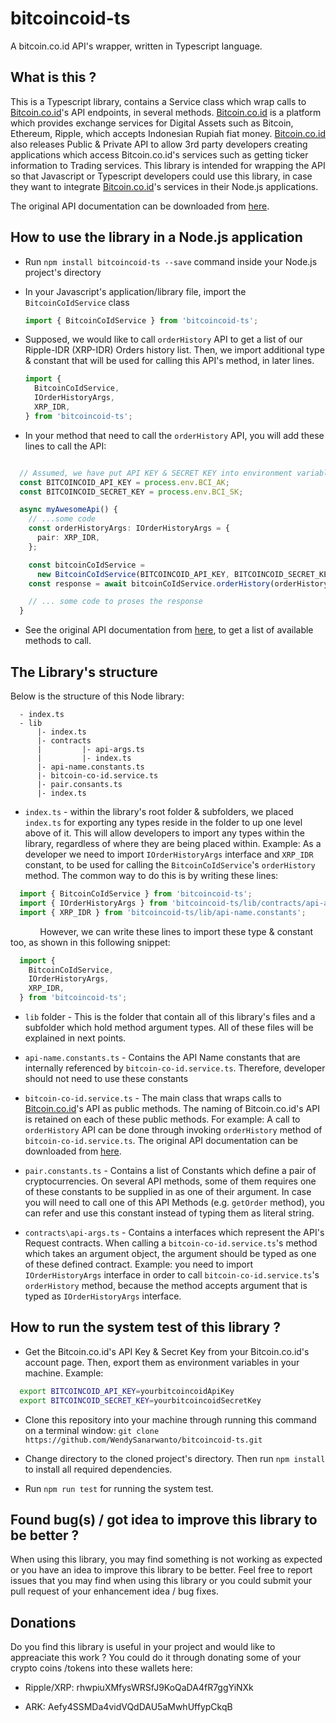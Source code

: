 # bitcoincoid-ts
A bitcoin.co.id API's wrapper, written in Typescript language.

## What is this ?

This is a Typescript library, contains a Service class which wrap calls to [Bitcoin.co.id](https://www.bitcoin.co.id/)'s API endpoints, in several methods. [Bitcoin.co.id](https://www.bitcoin.co.id/) is a platform which provides exchange services for Digital Assets such as Bitcoin, Ethereum, Ripple, which accepts Indonesian Rupiah fiat money. [Bitcoin.co.id](https://www.bitcoin.co.id/) also releases Public & Private API to allow 3rd party developers creating applications which access Bitcoin.co.id's services such as getting ticker information to Trading services. This library is intended for wrapping the API so that Javascript or Typescript developers could use this library, in case they want to integrate [Bitcoin.co.id](https://www.bitcoin.co.id/)'s services in their Node.js applications.

The original API documentation can be downloaded from [here](https://vip.bitcoin.co.id/downloads/BITCOINCOID-API-DOCUMENTATION.pdf).

## How to use the library in a Node.js application

* Run `npm install bitcoincoid-ts --save` command inside your Node.js project's directory

* In your Javascript's application/library file, import the `BitcoinCoIdService` class
  ```Typescript
  import { BitcoinCoIdService } from 'bitcoincoid-ts';
  ```

* Supposed, we would like to call `orderHistory` API to get a list of our Ripple-IDR (XRP-IDR) Orders history list. Then, we import additional type & constant that will be used for calling this API's method, in  later lines.
  ```Typescript
  import {
    BitcoinCoIdService,
    IOrderHistoryArgs,
    XRP_IDR,
  } from 'bitcoincoid-ts';
  ```
* In your method that need to call the `orderHistory` API, you will add these lines to call the API:
```Typescript

  // Assumed, we have put API KEY & SECRET KEY into environment variables
  const BITCOINCOID_API_KEY = process.env.BCI_AK;
  const BITCOINCOID_SECRET_KEY = process.env.BCI_SK;

  async myAwesomeApi() {
    // ...some code    
    const orderHistoryArgs: IOrderHistoryArgs = {
      pair: XRP_IDR,
    };

    const bitcoinCoIdService = 
      new BitcoinCoIdService(BITCOINCOID_API_KEY, BITCOINCOID_SECRET_KEY);
    const response = await bitcoinCoIdService.orderHistory(orderHistoryArgs);

    // ... some code to proses the response
  }
```

* See the original API documentation from [here](https://vip.bitcoin.co.id/downloads/BITCOINCOID-API-DOCUMENTATION.pdf), to get a list of available methods to call.

## The Library's structure

Below is the structure of this Node library:

```
  - index.ts
  - lib
      |- index.ts
      |- contracts
      |         |- api-args.ts
      |         |- index.ts
      |- api-name.constants.ts
      |- bitcoin-co-id.service.ts
      |- pair.consants.ts
      |- index.ts      
```

* `index.ts` - within the library's root folder & subfolders, we placed `index.ts` for exporting any types reside in the folder to up one level above of it. This will allow developers to import any types within the library, regardless of where they are being placed within. Example: As a developer we need to import `IOrderHistoryArgs` interface and `XRP_IDR` constant, to be used for calling the `BitcoinCoIdService`'s `orderHistory` method. The common way to do this is by writing these lines:

```Typescript
  import { BitcoinCoIdService } from 'bitcoincoid-ts';
  import { IOrderHistoryArgs } from 'bitcoincoid-ts/lib/contracts/api-args';
  import { XRP_IDR } from 'bitcoincoid-ts/lib/api-name.constants';
```

&nbsp;&nbsp;&nbsp;&nbsp;&nbsp;&nbsp;&nbsp;&nbsp;&nbsp;&nbsp;&nbsp; However, we can write these lines to import these type & constant too, as shown in this following snippet:

```Typescript
  import {
    BitcoinCoIdService,
    IOrderHistoryArgs,
    XRP_IDR,
  } from 'bitcoincoid-ts';
```

* `lib` folder - This is the folder that contain all of this library's files and a subfolder  which hold method argument types. All of these files will be explained in next points.

* `api-name.constants.ts` - Contains the API Name constants that are internally referenced by `bitcoin-co-id.service.ts`. Therefore, developer should not need to use these constants

* `bitcoin-co-id.service.ts` - The main class that wraps calls to [Bitcoin.co.id](https://www.bitcoin.co.id/)'s API as public methods. The naming of Bitcoin.co.id's API is retained on each of these public methods. For example: A call to `orderHistory` API can be done through invoking `orderHistory` method of `bitcoin-co-id.service.ts`. The original API documentation can be downloaded from [here](https://vip.bitcoin.co.id/downloads/BITCOINCOID-API-DOCUMENTATION.pdf).

* `pair.constants.ts` - Contains a list of Constants which define a pair of cryptocurrencies. On several API methods, some of them requires one of these constants to be supplied in as one of their argument. In case you will need to call one of this API Methods (e.g. `getOrder` method), you can refer and use this constant instead of typing them as literal string.

* `contracts\api-args.ts` - Contains a interfaces which represent the API's Request contracts. When calling a `bitcoin-co-id.service.ts`'s method which takes an argument object, the argument should be typed as one of these defined contract. Example: you need to import `IOrderHistoryArgs` interface in order to call `bitcoin-co-id.service.ts`'s `orderHistory` method, because the method accepts argument that is typed as `IOrderHistoryArgs` interface.

## How to run the system test of this library ?

* Get the Bitcoin.co.id's API Key & Secret Key from your Bitcoin.co.id's account page. Then, export them as environment variables in your machine. Example:

```bash
  export BITCOINCOID_API_KEY=yourbitcoincoidApiKey
  export BITCOINCOID_SECRET_KEY=yourbitcoincoidSecretKey
```

* Clone this repository into your machine through running this command on a terminal window: `git clone https://github.com/WendySanarwanto/bitcoincoid-ts.git`

* Change directory to the cloned project's directory. Then run `npm install` to install all required dependencies.

* Run `npm run test` for running the system test.


## Found bug(s) / got idea to improve this library to be better ?

When using this library, you may find something is not working as expected or you have an idea to improve this library to be better. Feel free to report issues that you may find when using this library or you could submit your pull request of your enhancement idea / bug fixes.

## Donations

Do you find this library is useful in your project and would like to appreaciate this work ? You could do it through donating some of your crypto coins /tokens into these wallets here:

* Ripple/XRP: rhwpiuXMfysWRSfJ9KoQaDA4fR7ggYiNXk

* ARK:        Aefy4SSMDa4vidVQdDAU5aMwhUffypCkqB